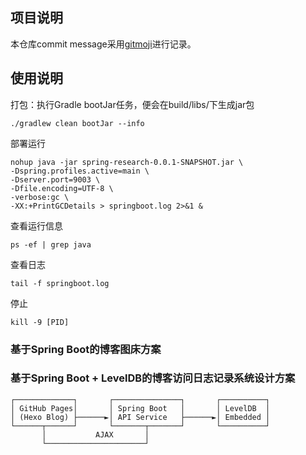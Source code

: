 
## 项目说明
本仓库commit message采用[gitmoji](https://gitmoji.dev/)进行记录。

## 使用说明
打包：执行Gradle bootJar任务，便会在build/libs/下生成jar包
```shell
./gradlew clean bootJar --info
```


部署运行
```shell
nohup java -jar spring-research-0.0.1-SNAPSHOT.jar \
-Dspring.profiles.active=main \
-Dserver.port=9003 \
-Dfile.encoding=UTF-8 \
-verbose:gc \
-XX:+PrintGCDetails > springboot.log 2>&1 &
```

查看运行信息
```
ps -ef | grep java
```

查看日志
```shell
tail -f springboot.log
```

停止
```shell
kill -9 [PID]
```
### 基于Spring Boot的博客图床方案

### 基于Spring Boot + LevelDB的博客访问日志记录系统设计方案

```
┌─────────────┐       ┌───────────────┐       ┌──────────┐
│ GitHub Pages│       │ Spring Boot   │       │ LevelDB  │
│ (Hexo Blog) ├──────►│ API Service   ├──────►│ Embedded │
└──────┬──────┘       └───────┬───────┘       └──────────┘
       │           AJAX       │
       └──────────────────────┘
```
